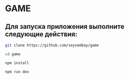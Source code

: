# GAME
## Для запуска приложения выполните следующие действия:

```bash
git clone https://github.com/seysembay/game
```
```bash
cd game
```
```bash
npm install
```
```bash
npm run dev
```